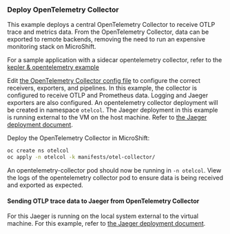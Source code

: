 ### Deploy OpenTelemetry Collector

This example deploys a central OpenTelemetry Collector to receive OTLP trace and metrics data. From the OpenTelemetry Collector, data can be exported
to remote backends, removing the need to run an expensive monitoring stack on MicroShift.

For a sample application with a sidecar opentelemetry collector, refer to the [kepler & opentelemetry example](../sample-instrumented-applications/kepler/README.md)

Edit [the OpenTelemetry Collector config file](02-otelcol-config.yaml) to configure the correct receivers, exporters, and pipelines.
In this example, the collector is configured to receive OTLP and Prometheus data. Logging and Jaeger exporters are also configured.
An opentelemetry collector deployment will be created in namespace `otelcol`. The Jaeger deployment in this example is running external to the VM
on the host machine. Refer to [the Jaeger deployment document](../jaeger/jaeger.md).

Deploy the OpenTelemetry Collector in MicroShift:

```bash
oc create ns otelcol
oc apply -n otelcol -k manifests/otel-collector/
```

An opentelemetry-collector pod should now be running in `-n otelcol`. View the logs of the opentelemetry collector pod
to ensure data is being received and exported as expected.

#### Sending OTLP trace data to Jaeger from OpenTelemetry Collector

For this Jaeger is running on the local system external to the virtual machine. For this example,
refer to [the Jaeger deployment document](../jaeger/jaeger.md).
